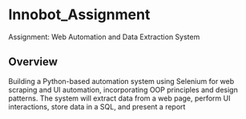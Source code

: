 # Innobot_Assignment
Assignment: Web Automation and Data Extraction System

## Overview

Building a Python-based automation system using Selenium for web scraping and UI automation, incorporating OOP principles and design patterns. The system will extract data from a web page, perform UI interactions, store data in a SQL, and present a report



